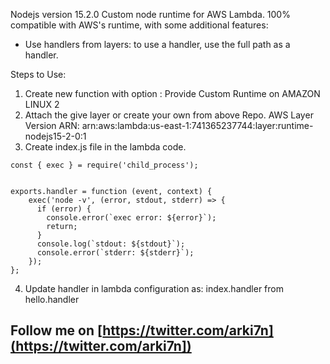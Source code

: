 
Nodejs version 15.2.0 Custom node runtime for AWS Lambda. 100% compatible with AWS's runtime, with some additional features:

* Use handlers from layers: to use a handler, use the full path as a handler.


Steps to Use:

1. Create new function with option : Provide Custom Runtime on AMAZON LINUX 2
2. Attach the give layer or create your own from above Repo.
  AWS Layer Version ARN: arn:aws:lambda:us-east-1:741365237744:layer:runtime-nodejs15-2-0:1
3. Create index.js file in the lambda code.

```
const { exec } = require('child_process');


exports.handler = function (event, context) {
	exec('node -v', (error, stdout, stderr) => {
      if (error) {
        console.error(`exec error: ${error}`);
        return;
      }
      console.log(`stdout: ${stdout}`);
      console.error(`stderr: ${stderr}`);
    });
};
```

4. Update handler in lambda configuration as: index.handler from hello.handler

## Follow me on [https://twitter.com/arki7n](https://twitter.com/arki7n])
